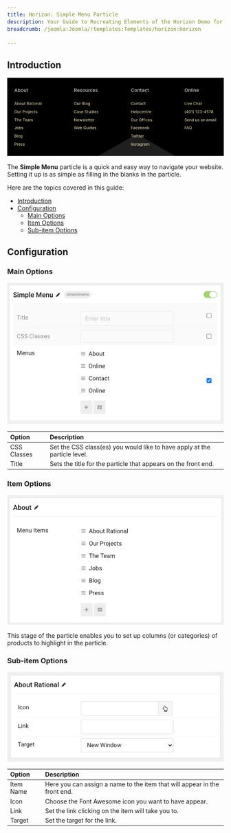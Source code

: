```yaml
---
title: Horizon: Simple Menu Particle
description: Your Guide to Recreating Elements of the Horizon Demo for Joomla
breadcrumb: /joomla:Joomla/!templates:Templates/horizon:Horizon

---
```


## Introduction

![](assets/particle_simplemenu1.png)

The **Simple Menu** particle is a quick and easy way to navigate your website. Setting it up is as simple as filling in the blanks in the particle.

Here are the topics covered in this guide:

- [Introduction](#introduction)
- [Configuration](#configuration)
  - [Main Options](#main-options)
  - [Item Options](#item-options)
  - [Sub-item Options](#sub-item-options)

## Configuration

### Main Options 

![](assets/particle_simplemenu2.png)

| Option      | Description                                                               |
| :-----      | :-----                                                                    |
| CSS Classes | Set the CSS class(es) you would like to have apply at the particle level. |
| Title       | Sets the title for the particle that appears on the front end.            |

### Item Options 

![](assets/particle_simplemenu3.png)

This stage of the particle enables you to set up columns (or categories) of products to highlight in the particle.

### Sub-item Options 

![](assets/particle_simplemenu4.png)

| Option    | Description                                                               |
| :-----    | :-----                                                                    |
| Item Name | Here you can assign a name to the item that will appear in the front end. |
| Icon      | Choose the Font Awesome icon you want to have appear.                     |
| Link      | Set the link clicking on the item will take you to.                       |
| Target    | Set the target for the link.                                              |